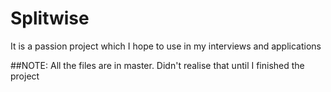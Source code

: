 # Splitwise
It is a passion project which I hope to use in my interviews and applications

##NOTE: All the files are in master. Didn't realise that until I finished the project
